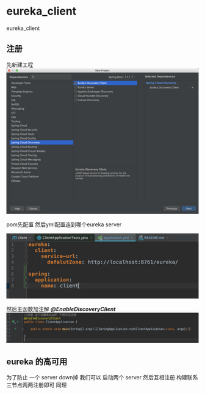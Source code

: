 # eureka_client
eureka_client

## 注册
先新建工程
![1](https://github.com/Francis11h/eureka_client/blob/master/image/1.png)

pom先配置 
然后yml配置连到哪个eureka server

![2](https://github.com/Francis11h/eureka_client/blob/master/image/2.png)

然后主函数加注解
***@EnableDiscoveryClient***
![3](https://github.com/Francis11h/eureka_client/blob/master/image/3.png)




## eureka 的高可用
为了防止 一个 server down掉 我们可以 启动两个 server 然后互相注册 构建联系 
  三节点两两注册即可 同理
